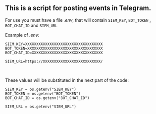 ## This is a script for posting events in Telegram.
For use you must have a file *.env*, that will contain ```SIEM_KEY```, ```BOT_TOKEN``` , ```BOT_CHAT_ID``` and ```SIEM_URL```

Example of *.env*:
```
SIEM_KEY=XXXXXXXXXXXXXXXXXXXXXXXXXXXXXXXXXXX
BOT_TOKEN=XXXXXXXXXXXXXXXXXXXXXXXXXXXXXXXXXX
BOT_CHAT_ID=XXXXXXXXXXXXXXXXXXXXXXXXXXXXXXXX

SIEM_URL=https://XXXXXXXXXXXXXXXXXXXXXXXXXX/
```
<br/>
 
These values will be substituted in the next part of the code:
```
SIEM_KEY = os.getenv("SIEM_KEY")
BOT_TOKEN = os.getenv("BOT_TOKEN")
BOT_CHAT_ID = os.getenv("BOT_CHAT_ID")

SIEM_URL = os.getenv("SIEM_URL")
```
